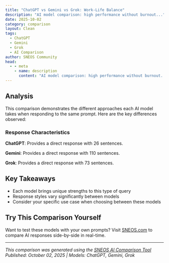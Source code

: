 ```yaml
---
title: "ChatGPT vs Gemini vs Grok: Work-Life Balance"
description: "AI model comparison: high performance without burnout..."
date: 2025-10-02
category: comparison
layout: Clean
tags:
  - ChatGPT
  - Gemini
  - Grok
  - AI Comparison
author: SNEOS Community
head:
  - - meta
    - name: description
      content: "AI model comparison: high performance without burnout..."
---
```


<ChatComparison
  title="ChatGPT vs Gemini vs Grok: Work-Life Balance"
  prompt="high performance without burnout"
  :responses='{
    "ChatGPT": "Achieving high performance without burnout involves balancing productivity with rest, maintaining mental and physical health, and managing stress effectively. Here are some strategies to help you perform at your best while avoiding burnout:\n\n1. **Set Realistic Goals:**  \n   Break large projects into manageable tasks and set achievable deadlines. This avoids overwhelm and provides a clear path forward.\n\n2. **Prioritize Tasks:**  \n   Use methods like the Eisenhower Matrix to focus on important and urgent tasks. Avoid multitasking to improve focus and efficiency.\n\n3. **Take Regular Breaks:**  \n   Follow techniques like the Pomodoro Technique (25 minutes work, 5 minutes break) to maintain focus and prevent fatigue.\n\n4. **Maintain Work-Life Balance:**  \n   Allocate time for hobbies, social activities, and relaxation outside work hours to recharge your energy and maintain motivation.\n\n5. **Practice Mindfulness and Stress Management:**  \n   Engage in mindfulness, meditation, or deep-breathing exercises to reduce stress and increase mental clarity.\n\n6. **Get Enough Sleep:**  \n   Prioritize 7-9 hours of quality sleep per night as it is critical for cognitive performance and emotional resilience.\n\n7. **Exercise Regularly:**  \n   Physical activity boosts energy levels, reduces stress, and promotes overall well-being.\n\n8. **Stay Hydrated and Eat Healthily:**  \n   Proper nutrition fuels your body and brain for sustained high performance.\n\n9. **Set Boundaries:**  \n   Learn to say no when necessary and avoid overcommitting yourself.\n\n10. **Seek Support:**  \n    Talk to colleagues, mentors, or mental health professionals if you\u2019re feeling overwhelmed.\n\n11. **Celebrate Progress:**  \n    Acknowledge your achievements along the way to stay motivated and positive.\n\nIf you integrate these approaches into your routine, you can sustain high performance over the long term without sacrificing your health or well-being.",
    "Gemini": "Okay, achieving high performance without burnout is a delicate balance, but absolutely possible! It requires a holistic approach that considers not just *what* you\u0027re doing, but *how* you\u0027re doing it and *why*. Here\u0027s a breakdown of strategies across different areas:\n\n**I. Understanding Burnout \u0026 Your Triggers:**\n\n*   **What is Burnout?** It\u0027s a state of emotional, physical, and mental exhaustion caused by prolonged or excessive stress. Key signs include:\n    *   **Exhaustion:** Feeling drained, depleted, and lacking energy.\n    *   **Cynicism/Detachment:** Feeling negative, irritable, and distanced from your work or responsibilities.\n    *   **Inefficacy:** Feeling like you\u0027re not accomplishing anything, even when you\u0027re working hard.  Reduced sense of accomplishment.\n*   **Identify Your Triggers:** What specific situations, tasks, or people tend to make you feel stressed, overwhelmed, or resentful?\n    *   **Workload:**  Too much to do, unrealistic deadlines, constant interruptions.\n    *   **Lack of Control:** Feeling like you have no say in how you do your work.\n    *   **Insufficient Reward:** Feeling undervalued, unappreciated, or inadequately compensated (monetarily or otherwise).\n    *   **Community/Social Support Breakdown:** Lack of positive relationships at work, feeling isolated.\n    *   **Fairness Issues:**  Perceived unfair treatment, favoritism, inequitable workload distribution.\n    *   **Values Mismatch:**  Feeling like your work goes against your personal values.\n\n**II. Strategies for Sustainable High Performance:**\n\n**A. Workload Management \u0026 Prioritization:**\n\n*   **Ruthless Prioritization:**\n    *   **Eisenhower Matrix (Urgent/Important):**  Focus on the urgent and important tasks first.  Schedule time for important but not urgent tasks. Delegate urgent but not important tasks. Eliminate/postpone not urgent and not important tasks.\n    *   **Pareto Principle (80/20 Rule):** Identify the 20% of your efforts that produce 80% of your results and focus on those.\n    *   **\u0022Saying No\u0022 Skillfully:**  Learn to decline requests that don\u0027t align with your priorities or that will overload you. Offer alternative solutions or suggest someone else who might be a better fit.\n*   **Time Blocking/Scheduling:**  Allocate specific blocks of time for specific tasks.  This helps you stay focused and avoid multitasking, which reduces efficiency and increases stress.\n*   **Batching Similar Tasks:** Group similar tasks together to minimize context switching and improve focus.\n*   **Breaks are Mandatory:**  Schedule short breaks throughout the day to step away from your work, stretch, and recharge.  Use the Pomodoro Technique (25 minutes of focused work followed by a 5-minute break) as a starting point. Longer breaks for lunch and exercise are also vital.\n*   **Delegate Effectively:**  Identify tasks that can be delegated to others who have the skills and capacity to handle them.  Provide clear instructions and support, but avoid micromanaging.\n*   **Estimate Time Realistically:**  Be honest with yourself (and others) about how long tasks will actually take.  Add a buffer for unexpected delays.\n*   **Project Management Tools:** Use tools like Trello, Asana, Jira, or Monday.com to organize projects, track progress, and collaborate with team members.\n\n**B. Optimizing Your Work Environment:**\n\n*   **Minimize Distractions:**\n    *   **Noise Cancellation:** Use noise-canceling headphones or earplugs.\n    *   **Dedicated Workspace:**  Create a dedicated workspace that is free from distractions.\n    *   **Notifications:**  Turn off unnecessary notifications on your phone and computer. Schedule specific times to check email and social media.\n*   **Ergonomics:**  Ensure your workstation is set up ergonomically to prevent physical strain and discomfort.  Good posture, proper chair height, and a comfortable keyboard and mouse are essential.\n*   **Lighting:**  Optimize lighting in your workspace. Natural light is best, but if that\u0027s not possible, use full-spectrum lighting.\n*   **Organization:**  Keep your workspace clean and organized.  A cluttered workspace can contribute to mental clutter and stress.\n\n**C. Building Resilience \u0026 Managing Stress:**\n\n*   **Mindfulness \u0026 Meditation:**  Practice mindfulness techniques, such as meditation or deep breathing, to reduce stress and improve focus. Even a few minutes a day can make a difference.\n*   **Exercise:**  Regular physical activity is a powerful stress reliever.  Find an activity you enjoy and make time for it in your schedule.\n*   **Healthy Diet:**  Nourish your body with a balanced diet that includes plenty of fruits, vegetables, and whole grains. Avoid processed foods, sugary drinks, and excessive caffeine.\n*   **Sleep:**  Prioritize sleep. Aim for 7-9 hours of quality sleep per night.  Establish a regular sleep schedule and create a relaxing bedtime routine.\n*   **Hobbies \u0026 Interests:**  Make time for activities you enjoy outside of work.  This helps you recharge and maintain a sense of balance.\n*   **Social Connection:**  Nurture your relationships with friends and family.  Spend time with people who support you and make you feel good.\n*   **Learn to Reframe Negative Thoughts:**  Challenge negative thought patterns and replace them with more positive and realistic ones.\n*   **Gratitude Practice:**  Take time each day to appreciate the good things in your life.  This can help shift your perspective and reduce stress.\n*   **Seek Professional Help:**  Don\u0027t hesitate to seek professional help from a therapist or counselor if you\u0027re struggling with stress, anxiety, or burnout.\n\n**D. Setting Boundaries \u0026 Cultivating Self-Compassion:**\n\n*   **Establish Clear Boundaries:**  Set boundaries between your work life and your personal life.  This might mean setting specific work hours and avoiding checking email or working on weekends.\n*   **Communicate Boundaries Assertively:**  Communicate your boundaries clearly and respectfully to your colleagues, clients, and boss.\n*   **Protect Your Time:**  Be protective of your time and avoid overcommitting yourself.\n*   **Learn to Say \u0022No\u0022 (Again!):**  It\u0027s okay to say no to requests that don\u0027t align with your priorities or that will overload you.\n*   **Practice Self-Compassion:**  Be kind and understanding to yourself, especially when you make mistakes or fall short of your expectations.\n*   **Challenge Perfectionism:**  Strive for excellence, but don\u0027t let perfectionism hold you back.  Recognize that it\u0027s okay to make mistakes and learn from them.\n*   **Celebrate Your Accomplishments:**  Take time to acknowledge and celebrate your successes, both big and small.\n\n**E. Work/Life Integration \u0026 Purpose:**\n\n*   **Define Your Values:** Understand what truly matters to you in life (e.g., family, health, creativity, learning, contribution).\n*   **Align Your Work with Your Values:** Seek opportunities to align your work with your values. This will make your work feel more meaningful and fulfilling.\n*   **Find Purpose in Your Work:**  Even if your work isn\u0027t perfectly aligned with your values, find ways to connect it to a larger purpose.  How does your work contribute to something bigger than yourself?\n*   **Focus on Impact, Not Just Output:**  Rather than focusing solely on the quantity of work you produce, focus on the quality and impact of your work.\n*   **Regularly Evaluate Your Goals:**  Reassess your goals and priorities regularly to ensure they are still aligned with your values and aspirations.\n*   **Job Crafting:**  Look for ways to reshape your job to better fit your skills, interests, and values. This could involve taking on new responsibilities, changing the way you approach your work, or building new relationships with colleagues.\n*   **Consider Flexible Work Arrangements:** Explore options for flexible work arrangements, such as telecommuting, flextime, or a compressed workweek.\n\n**III.  Leadership \u0026 Organizational Culture (For Managers/Leaders):**\n\n*   **Model Healthy Behaviors:** Leaders should model healthy work habits, such as taking breaks, setting boundaries, and prioritizing well-being.\n*   **Promote Open Communication:** Create a culture of open communication where employees feel comfortable sharing their concerns and asking for help.\n*   **Provide Adequate Resources:** Ensure employees have the resources they need to do their jobs effectively, including training, tools, and support.\n*   **Recognize and Reward Effort:** Recognize and reward employees for their hard work and accomplishments.\n*   **Encourage Teamwork and Collaboration:** Foster a sense of teamwork and collaboration where employees support each other.\n*   **Address Burnout Promptly:**  If you notice signs of burnout in your team, address the issue promptly.  Offer support and resources to help employees manage their stress.\n*   **Be Flexible and Accommodating:**  Be flexible and accommodating to employees\u0027 needs.\n*   **Provide Opportunities for Growth and Development:**  Provide employees with opportunities for growth and development.\n\n**Key Takeaways:**\n\n*   **It\u0027s a Marathon, Not a Sprint:**  Sustainable high performance is about building long-term habits and strategies that support your well-being.\n*   **Self-Awareness is Crucial:**  Understanding your triggers, your values, and your limitations is essential for preventing burnout.\n*   **Balance is Key:**  Strive for a balance between work and personal life.\n*   **Prioritize Self-Care:**  Make time for activities that recharge you and help you manage stress.\n*   **Don\u0027t Be Afraid to Ask for Help:**  If you\u0027re struggling with burnout, don\u0027t hesitate to reach out to a therapist, counselor, or trusted friend or family member.\n*   **Experiment and Adapt:** Not every strategy will work for everyone. Experiment with different techniques and find what works best for you. Regularly review and adjust your approach as needed.\n\nBy incorporating these strategies into your daily life, you can achieve high performance without sacrificing your well-being and risking burnout. Good luck!\n",
    "Grok": "Achieving high performance without burnout is about balancing productivity with well-being. It requires intentional strategies to optimize your energy, focus, and recovery while avoiding overwork and stress. Here are actionable principles and tips to help you sustain high performance long-term:\n\n---\n\n### 1. Prioritize Energy Management Over Time Management\n- **Why it matters**: High performance comes from having the energy to focus and execute, not just from squeezing more into your schedule.\n- **How to do it**:\n  - Identify your peak energy times (e.g., morning for many people) and schedule your most demanding tasks during those windows.\n  - Take regular breaks to recharge\u2014use techniques like the Pomodoro Technique (25 minutes of focused work followed by a 5-minute break).\n  - Protect your sleep: Aim for 7-9 hours of quality rest per night. Poor sleep directly impacts cognitive performance and decision-making.\n  - Fuel your body with nutrient-dense foods and stay hydrated to maintain physical and mental energy.\n\n---\n\n### 2. Set Clear Boundaries and Goals\n- **Why it matters**: Without boundaries, you risk overcommitting and spreading yourself thin. Clear goals keep you focused on what truly matters.\n- **How to do it**:\n  - Learn to say \u0022no\u0022 to non-essential tasks or commitments that don\u0027t align with your priorities.\n  - Use the SMART framework (Specific, Measurable, Achievable, Relevant, Time-bound) to set realistic goals.\n  - Focus on 2-3 high-impact tasks each day rather than a long to-do list. This prevents overwhelm and ensures meaningful progress.\n  - Establish firm work-life boundaries, such as turning off notifications after work hours or setting designated \u0022unplugged\u0022 time.\n\n---\n\n### 3. Adopt a Growth Mindset with Self-Compassion\n- **Why it matters**: High performers often push themselves hard, but perfectionism can lead to stress and burnout. Balancing ambition with kindness to yourself sustains motivation.\n- **How to do it**:\n  - View challenges as opportunities to learn rather than as failures. Mistakes are part of growth.\n  - Celebrate small wins to maintain momentum and avoid fixating on unmet expectations.\n  - Practice self-compassion: If you\u0027re struggling, treat yourself as you would a friend\u2014acknowledge the difficulty and avoid harsh self-criticism.\n\n---\n\n### 4. Incorporate Recovery and Rest as Non-Negotiables\n- **Why it matters**: Performance isn\u2019t about grinding 24/7. Recovery is when your brain and body rebuild, consolidate learning, and prepare for the next challenge.\n- **How to do it**:\n  - Schedule downtime daily, even if it\u2019s just 10-15 minutes of mindfulness, deep breathing, or a walk.\n  - Take regular days off or \u0022mental health days\u0022 to reset without guilt.\n  - Engage in hobbies or activities unrelated to work to recharge creatively and emotionally.\n  - Avoid the trap of \u0022hustle culture\u0022\u2014rest isn\u2019t laziness; it\u2019s a critical part of sustained performance.\n\n---\n\n### 5. Optimize Focus Through Deep Work\n- **Why it matters**: Multitasking and constant distractions kill productivity and drain mental energy, increasing the risk of burnout.\n- **How to do it**:\n  - Embrace \u0022deep work\u0022 (focused, uninterrupted work on cognitively demanding tasks) by blocking out distraction-free time in your calendar.\n  - Turn off non-essential notifications on your phone and computer during deep work sessions.\n  - Use tools like time-blocking to allocate specific periods for specific tasks, ensuring you\u2019re not overextending yourself.\n  - Start with shorter deep work sessions (e.g., 60-90 minutes) and gradually build up as your focus improves.\n\n---\n\n### 6. Build Physical and Mental Resilience\n- **Why it matters**: A strong body and mind can handle stress better and recover faster, reducing burnout risk.\n- **How to do it**:\n  - Exercise regularly (even 20-30 minutes of moderate activity like walking or yoga daily) to boost mood, energy, and stress resilience.\n  - Practice mindfulness or meditation to manage stress and improve emotional regulation. Apps like Headspace or Calm can help.\n  - Stay connected with supportive relationships\u2014social support is a key buffer against burnout.\n  - Develop stress management techniques, such as journaling, breathing exercises, or talking to a trusted friend or therapist.\n\n---\n\n### 7. Monitor and Adjust Your Workload\n- **Why it matters**: Burnout often creeps in when workload exceeds capacity for too long. Regular check-ins help you catch warning signs early.\n- **How to do it**:\n  - Track your energy and mood weekly. Are you feeling drained, irritable, or unmotivated? These are early signs of overwork.\n  - Delegate or outsource tasks when possible to avoid overloading yourself.\n  - Reassess priorities regularly\u2014drop or delay tasks that aren\u2019t urgent or important.\n  - If you\u2019re in a high-pressure environment, communicate with supervisors or teams about realistic timelines and support needs.\n\n---\n\n### 8. Redefine Success on Your Terms\n- **Why it matters**: Burnout often stems from chasing external validation or unrealistic standards. Aligning success with your values keeps performance sustainable.\n- **How to do it**:\n  - Reflect on what \u201Chigh performance\u201D means to you personally\u2014does it include health, relationships, and happiness, or just achievement?\n  - Avoid comparing yourself to others, especially on social media, where curated success stories can distort reality.\n  - Focus on intrinsic motivation (doing things for personal fulfillment) rather than extrinsic rewards (money, status) alone.\n\n---\n\n### Key Warning Signs of Burnout to Watch For\n- Chronic fatigue, even after rest\n- Cynicism or detachment from work or relationships\n- Reduced productivity or feeling ineffective\n- Physical symptoms like headaches, insomnia, or frequent illness\n- Irritability or emotional overwhelm\n\nIf you notice these, take immediate steps to reduce stress, seek support, and reassess your workload.\n\n---\n\n### Recommended Resources\n- **Book**: *\u0022The Power of Full Engagement\u0022* by Jim Loehr and Tony Schwartz\u2014focuses on managing energy, not time, for peak performance.\n- **Book**: *\u0022Deep Work\u0022* by Cal Newport\u2014strategies for focused, high-impact work without burning out.\n- **App**: Headspace or Calm for guided mindfulness and stress relief.\n- **Podcast**: \u0022The Happiness Lab\u0022 by Dr. Laurie Santos\u2014science-backed tips for well-being and performance.\n\n---\n\nBy focusing on energy, recovery, and intentional work habits, you can achieve high performance without sacrificing your health or happiness. It\u2019s not about working harder\u2014it\u2019s about working smarter and caring for yourself along the way. What\u2019s one area you\u2019d like to focus on first? I can dive deeper if you\u0027d like!"
  }'
  published-date="01:09"
/>

## Analysis

This comparison demonstrates the different approaches each AI model takes when responding to the same prompt. Here are the key differences observed:

### Response Characteristics

**ChatGPT**: Provides a direct response with 26 sentences. 

**Gemini**: Provides a direct response with 110 sentences. 

**Grok**: Provides a direct response with 73 sentences. 

## Key Takeaways

- Each model brings unique strengths to this type of query
- Response styles vary significantly between models
- Consider your specific use case when choosing between these models

## Try This Comparison Yourself

Want to test these models with your own prompts? Visit [SNEOS.com](https://sneos.com) to compare AI responses side-by-side in real-time.

---

*This comparison was generated using the [SNEOS AI Comparison Tool](https://sneos.com)*
*Published: October 02, 2025 | Models: ChatGPT, Gemini, Grok*
